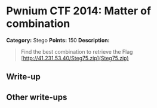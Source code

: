 # Pwnium CTF 2014: Matter of combination

**Category:** Stego
**Points:** 150
**Description:**
> Find the best combination to retrieve the Flag [http://41.231.53.40/Steg75.zip](Steg75.zip)

## Write-up


## Other write-ups


